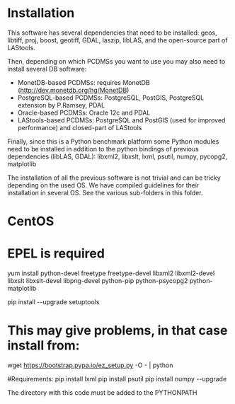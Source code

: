 Installation
====================

This software has several dependencies that need to be installed: 
geos, libtiff, proj, boost, geotiff, GDAL, laszip, libLAS, and the open-source part of LAStools.

Then, depending on which PCDMSs you want to use you may also need to install
several DB software:
 - MonetDB-based PCDMSs: requires MonetDB (http://dev.monetdb.org/hg/MonetDB)
 - PostgreSQL-based PCDMSs: PostgreSQL, PostGIS, PostgreSQL extension by P.Ramsey, PDAL
 - Oracle-based PCDMSs: Oracle 12c and PDAL
 - LAStools-based PCDMSs: PostgreSQL and PostGIS (used for improved performance) and closed-part of LAStools

Finally, since this is a Python benchmark platform some Python modules need to 
be installed in addition to the python bindings of previous dependencies 
(libLAS, GDAL): libxml2, libxslt, lxml, psutil, numpy, pycopg2, matplotlib

The installation of all the previous software is not trivial and can be tricky 
depending on the used OS. We have compiled guidelines for their installation
in several OS. See the various sub-folders in this folder.



# CentOS
# EPEL is required
yum install python-devel freetype freetype-devel libxml2 libxml2-devel libxslt libxslt-devel libpng-devel python-pip python-psycopg2 python-matplotlib

pip install --upgrade setuptools
# This may give problems, in that case install from:
wget https://bootstrap.pypa.io/ez_setup.py -O - | python

#Requirements:
pip install lxml
pip install psutil
pip install numpy --upgrade 

The directory with this code must be added to the PYTHONPATH